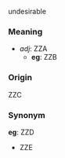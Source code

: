 undesirable
### Meaning
+ _adj_: ZZA
    + __eg__: ZZB

### Origin

ZZC

### Synonym

__eg__: ZZD

+ ZZE


